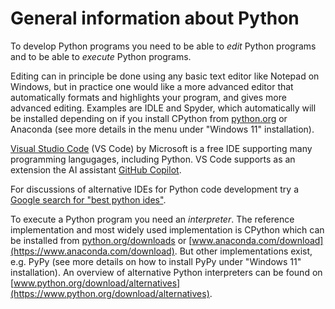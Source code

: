 # General information about Python

To develop Python programs you need to be able to _edit_ Python programs and to be able to _execute_ Python programs.

Editing can in principle be done using any basic text editor like Notepad on Windows, but in practice one would like a more advanced editor that automatically formats and highlights your program, and gives more advanced editing. Examples are IDLE and Spyder, which automatically will be installed depending on if you install CPython from [python.org](https://www.python.org/) or Anaconda (see more details in the menu under "Windows 11" installation).

[Visual Studio Code](https://code.visualstudio.com/) (VS Code) by Microsoft is a free IDE supporting many programming langugages, including Python.
VS Code supports as an extension the AI assistant [GitHub Copilot](https://github.com/features/copilot).

For discussions of alternative IDEs for Python code development try a [Google search for "best python ides"](https://www.google.com/search?q=best+python+ides&oq=best+python+ides).

To execute a Python program you need an _interpreter_. The reference implementation and most widely used implementation is CPython which can be installed from [python.org/downloads](https://www.python.org/downloads) or [www.anaconda.com/download](https://www.anaconda.com/download). But other implementations exist, e.g. PyPy (see more details on how to install PyPy under "Windows 11" installation). An overview of alternative Python interpreters can be found on [www.python.org/download/alternatives](https://www.python.org/download/alternatives).
